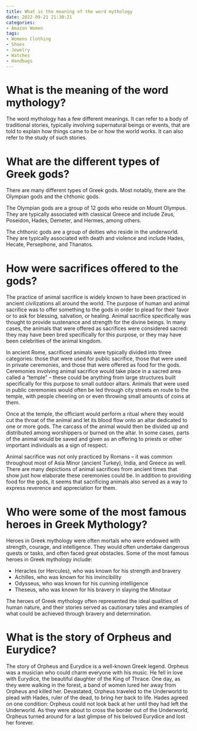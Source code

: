 ```yaml
---
title: What is the meaning of the word mythology
date: 2022-09-21 21:38:21
categories:
- Amazon Women
tags:
- Womens Clothing
- Shoes
- Jewelry
- Watches
- Handbags
---
```



#  What is the meaning of the word mythology?

The word mythology has a few different meanings. It can refer to a body of traditional stories, typically involving supernatural beings or events, that are told to explain how things came to be or how the world works. It can also refer to the study of such stories.

#  What are the different types of Greek gods?

There are many different types of Greek gods. Most notably, there are the Olympian gods and the chthonic gods.

The Olympian gods are a group of 12 gods who reside on Mount Olympus. They are typically associated with classical Greece and include Zeus, Poseidon, Hades, Demeter, and Hermes, among others.

The chthonic gods are a group of deities who reside in the underworld. They are typically associated with death and violence and include Hades, Hecate, Persephone, and Thanatos.

#  How were sacrifices offered to the gods?

The practice of animal sacrifice is widely known to have been practiced in ancient civilizations all around the world. The purpose of human and animal sacrifice was to offer something to the gods in order to plead for their favor or to ask for blessing, salvation, or healing. Animal sacrifice specifically was thought to provide sustenance and strength for the divine beings. In many cases, the animals that were offered as sacrifices were considered sacred: they may have been bred specifically for this purpose, or they may have been celebrities of the animal kingdom.

In ancient Rome, sacrificed animals were typically divided into three categories: those that were used for public sacrifice, those that were used in private ceremonies, and those that were offered as food for the gods. Ceremonies involving animal sacrifice would take place in a sacred area called a “temple” – these could be anything from large structures built specifically for this purpose to small outdoor altars. Animals that were used in public ceremonies would often be led through city streets en route to the temple, with people cheering on or even throwing small amounts of coins at them.

Once at the temple, the officiant would perform a ritual where they would cut the throat of the animal and let its blood flow onto an altar dedicated to one or more gods. The carcass of the animal would then be divided up and distributed among worshippers or burned on the altar. In some cases, parts of the animal would be saved and given as an offering to priests or other important individuals as a sign of respect.

Animal sacrifice was not only practiced by Romans – it was common throughout most of Asia Minor (ancient Turkey), India, and Greece as well. There are many depictions of animal sacrifices from ancient times that show just how elaborate these ceremonies could be. In addition to providing food for the gods, it seems that sacrificing animals also served as a way to express reverence and appreciation for them.

#  Who were some of the most famous heroes in Greek Mythology?

Heroes in Greek mythology were often mortals who were endowed with strength, courage, and intelligence. They would often undertake dangerous quests or tasks, and often faced great obstacles. Some of the most famous heroes in Greek mythology include:

- Heracles (or Hercules), who was known for his strength and bravery
- Achilles, who was known for his invincibility
- Odysseus, who was known for his cunning intelligence
- Theseus, who was known for his bravery in slaying the Minotaur

The heroes of Greek mythology often represented the ideal qualities of human nature, and their stories served as cautionary tales and examples of what could be achieved through bravery and determination.

#  What is the story of Orpheus and Eurydice?

The story of Orpheus and Eurydice is a well-known Greek legend. Orpheus was a musician who could charm everyone with his music. He fell in love with Eurydice, the beautiful daughter of the King of Thrace. One day, as they were walking in the forest, a band of women lured her away from Orpheus and killed her. Devastated, Orpheus traveled to the Underworld to plead with Hades, ruler of the dead, to bring her back to life. Hades agreed on one condition: Orpheus could not look back at her until they had left the Underworld. As they were about to cross the border out of the Underworld, Orpheus turned around for a last glimpse of his beloved Eurydice and lost her forever.